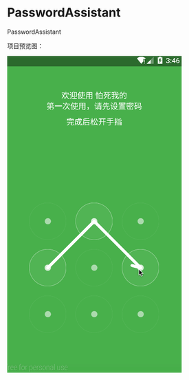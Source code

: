 # PasswordAssistant
PasswordAssistant

项目预览图：

![image](https://github.com/GeniusVJR/PasswordAssistant/blob/master/image/pa.gif)


